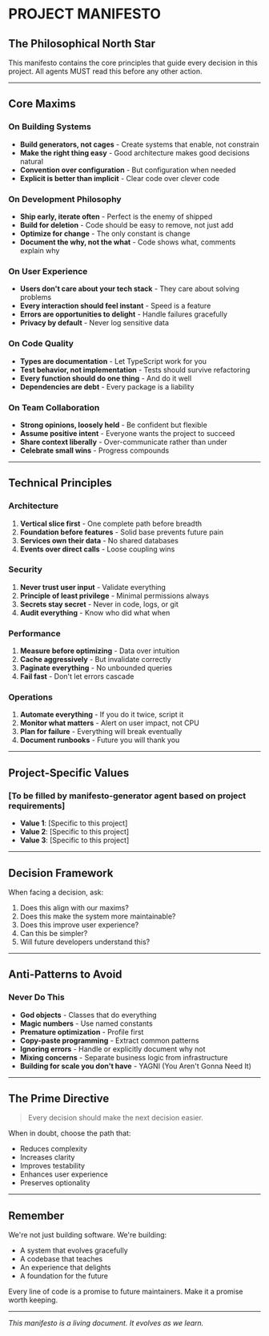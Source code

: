# PROJECT MANIFESTO
## The Philosophical North Star

This manifesto contains the core principles that guide every decision in this project. All agents MUST read this before any other action.

---

## Core Maxims

### On Building Systems
- **Build generators, not cages** - Create systems that enable, not constrain
- **Make the right thing easy** - Good architecture makes good decisions natural
- **Convention over configuration** - But configuration when needed
- **Explicit is better than implicit** - Clear code over clever code

### On Development Philosophy
- **Ship early, iterate often** - Perfect is the enemy of shipped
- **Build for deletion** - Code should be easy to remove, not just add
- **Optimize for change** - The only constant is change
- **Document the why, not the what** - Code shows what, comments explain why

### On User Experience
- **Users don't care about your tech stack** - They care about solving problems
- **Every interaction should feel instant** - Speed is a feature
- **Errors are opportunities to delight** - Handle failures gracefully
- **Privacy by default** - Never log sensitive data

### On Code Quality
- **Types are documentation** - Let TypeScript work for you
- **Test behavior, not implementation** - Tests should survive refactoring
- **Every function should do one thing** - And do it well
- **Dependencies are debt** - Every package is a liability

### On Team Collaboration
- **Strong opinions, loosely held** - Be confident but flexible
- **Assume positive intent** - Everyone wants the project to succeed
- **Share context liberally** - Over-communicate rather than under
- **Celebrate small wins** - Progress compounds

---

## Technical Principles

### Architecture
1. **Vertical slice first** - One complete path before breadth
2. **Foundation before features** - Solid base prevents future pain
3. **Services own their data** - No shared databases
4. **Events over direct calls** - Loose coupling wins

### Security
1. **Never trust user input** - Validate everything
2. **Principle of least privilege** - Minimal permissions always
3. **Secrets stay secret** - Never in code, logs, or git
4. **Audit everything** - Know who did what when

### Performance
1. **Measure before optimizing** - Data over intuition
2. **Cache aggressively** - But invalidate correctly
3. **Paginate everything** - No unbounded queries
4. **Fail fast** - Don't let errors cascade

### Operations
1. **Automate everything** - If you do it twice, script it
2. **Monitor what matters** - Alert on user impact, not CPU
3. **Plan for failure** - Everything will break eventually
4. **Document runbooks** - Future you will thank you

---

## Project-Specific Values

### [To be filled by manifesto-generator agent based on project requirements]
- **Value 1**: [Specific to this project]
- **Value 2**: [Specific to this project]
- **Value 3**: [Specific to this project]

---

## Decision Framework

When facing a decision, ask:
1. Does this align with our maxims?
2. Does this make the system more maintainable?
3. Does this improve user experience?
4. Can this be simpler?
5. Will future developers understand this?

---

## Anti-Patterns to Avoid

### Never Do This
- **God objects** - Classes that do everything
- **Magic numbers** - Use named constants
- **Premature optimization** - Profile first
- **Copy-paste programming** - Extract common patterns
- **Ignoring errors** - Handle or explicitly document why not
- **Mixing concerns** - Separate business logic from infrastructure
- **Building for scale you don't have** - YAGNI (You Aren't Gonna Need It)

---

## The Prime Directive

> Every decision should make the next decision easier.

When in doubt, choose the path that:
- Reduces complexity
- Increases clarity  
- Improves testability
- Enhances user experience
- Preserves optionality

---

## Remember

We're not just building software. We're building:
- A system that evolves gracefully
- A codebase that teaches
- An experience that delights
- A foundation for the future

Every line of code is a promise to future maintainers. Make it a promise worth keeping.

---

*This manifesto is a living document. It evolves as we learn.*